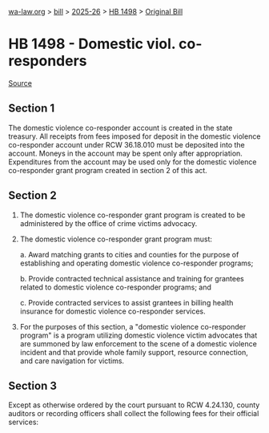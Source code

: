 [wa-law.org](/) > [bill](/bill/) > [2025-26](/bill/2025-26/) > [HB 1498](/bill/2025-26/hb/1498/) > [Original Bill](/bill/2025-26/hb/1498/1/)

# HB 1498 - Domestic viol. co-responders

[Source](http://lawfilesext.leg.wa.gov/biennium/2025-26/Pdf/Bills/House%20Bills/1498.pdf)

## Section 1
The domestic violence co-responder account is created in the state treasury. All receipts from fees imposed for deposit in the domestic violence co-responder account under RCW 36.18.010 must be deposited into the account. Moneys in the account may be spent only after appropriation. Expenditures from the account may be used only for the domestic violence co-responder grant program created in section 2 of this act.

## Section 2
1. The domestic violence co-responder grant program is created to be administered by the office of crime victims advocacy.

2. The domestic violence co-responder grant program must:

    a. Award matching grants to cities and counties for the purpose of establishing and operating domestic violence co-responder programs;

    b. Provide contracted technical assistance and training for grantees related to domestic violence co-responder programs; and

    c. Provide contracted services to assist grantees in billing health insurance for domestic violence co-responder services.

3. For the purposes of this section, a "domestic violence co-responder program" is a program utilizing domestic violence victim advocates that are summoned by law enforcement to the scene of a domestic violence incident and that provide whole family support, resource connection, and care navigation for victims.

## Section 3
Except as otherwise ordered by the court pursuant to RCW 4.24.130, county auditors or recording officers shall collect the following fees for their official services:
